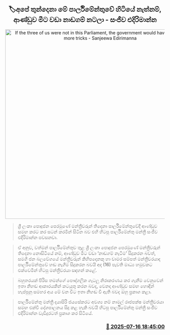 <p align='center'><b><h2 align='center' title='If the three of us were not in this Parliament, the government would have performed more tricks - Sanjeewa Edirimanna'>🏷අපේ තුන්දෙනා මේ පාර්ලිමේන්තුවේ හිටියේ නැත්නම්, ආණ්ඩුව මීට වඩා නාඩගම් නටලා - සංජීව එදිරිමාන්න</h2></b></p>
<p align='center'><img src='https://helakuru.sgp1.cdn.digitaloceanspaces.com/esana/images/lib/sanjeewa-edirimanna-press.jpg' width='600' alt='If the three of us were not in this Parliament, the government would have performed more tricks - Sanjeewa Edirimanna'></p>

> ශ්‍රී ලංකා පොදුජන පෙරමුණේ මන්ත්‍රීවරුන් තිදෙනා පාර්ලිමේන්තුවේදී ආණ්ඩුව සමඟ කරට කර සටන් කරමින් සිටින බව එහි හිටපු පාර්ලිමේන්තු මන්ත්‍රී සංජීව එදිරිමාන්න පවසනවා.

> ඒ අනුව, වත්මන් පාර්ලිමේන්තුව තුළ ශ්‍රී ලංකා පොදුජන පෙරමුණේ මන්ත්‍රීවරුන් තිදෙනා නොසිටියේ නම්, ආණ්ඩුව මීට වඩා ‘නාඩගම් නැටීම’ සිදුකරන බවත්, සමගි ජන බලවේගයේ මන්ත්‍රීවරුන් කිහිපදෙනකු හා චාමර සම්පත් මන්ත්‍රීවරයාද පාර්ලිමේන්තුවේ හඬ නැගීම සිදුකරන බවයි අද (16) පැවති මාධ්‍ය හමුවකට එක්වෙමින් හිටපු මන්ත්‍රීවරයා සඳහන් කළේ.

> බහුතරයක් පිරිස තමන්ගේ පෞද්ගලික ගැටලු නිරාකරණය කර ගැනීම වෙනුවෙන් ඉතා නිහඬ ආකාරයකින් කටයුතු කරන බවද, වෙනදා ආණ්ඩුව සමඟ හොඳින් හැප්පුනු සමහර අය මේ වන විට ඉතා නිහඬ වී ඇති බවද ඔහු ප්‍රකාශ කළා.

> පාර්ලිමේන්තු මන්ත්‍රී දයාසිරි ජයසේකරට අවශ්‍ය නම් නාමල් රාජපක්ෂ මන්ත්‍රීවරයා සමඟ එක්වී දේශපාලනය සිදු කළ හැකි බවයි හිටපු පාර්ලිමේන්තු මන්ත්‍රී සංජීව එදිරිමාන්න වැඩිදුරටත් ප්‍රකාශ කර සිටියේ.



<h3 align='right'><a href='https://www.helakuru.lk/esana/p/111912/'>📅 2025-07-16 18:45:00</a></h3>
